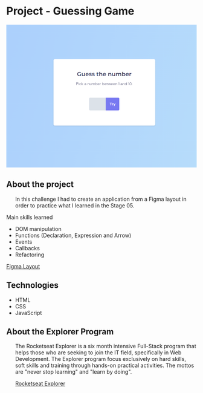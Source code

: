 <h1>Project - Guessing Game</h1>

<img src="./img/guessing_game.png" alt="Project Snapshot">

<h2 id="about">About the project</h2>

<ul>
  <p>In this challenge I had to create an application from a Figma layout in order to practice what I learned in the Stage 05.</p>  
</ul>
<p>Main skills learned</p>
<ul>
  <li>DOM manipulation</li>
  <li>Functions (Declaration, Expression and Arrow)</li>
  <li>Events</li>
  <li>Callbacks</li>
  <li>Refactoring</li>  
</ul>

<a href="https://www.figma.com/file/68Ryeieveb6Px10bCh2D9Z/Explorer---Stage-05---Guessing-Game" target="_blank">Figma Layout</a>

<h2 id="tech">Technologies</h2>

<ul>
  <li>HTML</li>
  <li>CSS</li>
  <li>JavaScript</li>
</ul>

<h2 id="explorer-program">About the Explorer Program</h2>
<ul>
  <p>The Rocketseat Explorer is a six month intensive Full-Stack program that helps those who are seeking to join the IT field, specifically in Web Development. The Explorer program focus exclusively on hard skills, soft skills and training through hands-on practical activities. The mottos are "never stop learning" and "learn by doing".</p>  
  <a href="https://www.rocketseat.com.br/explorer" target="_blank">Rocketseat Explorer 
</ul>
